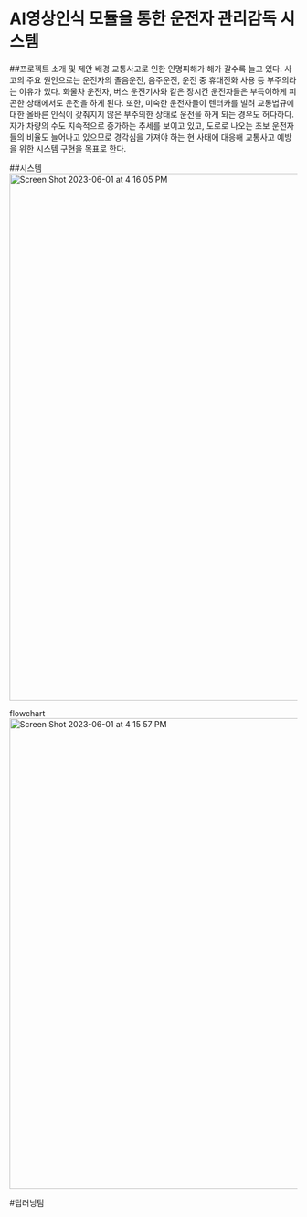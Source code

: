 # AI영상인식 모듈을 통한 운전자 관리감독 시스템

##프로젝트 소개 및 제안 배경
교통사고로 인한 인명피해가 해가 갈수록 늘고 있다. 사고의 주요 원인으로는 운전자의 졸음운전, 음주운전, 운전 중 휴대전화 사용 등 부주의라는 이유가 있다. 화물차 운전자, 버스 운전기사와 같은 장시간 운전자들은 부득이하게 피곤한 상태에서도 운전을 하게 된다. 또한, 미숙한 운전자들이 렌터카를 빌려 교통법규에 대한 올바른 인식이 갖춰지지 않은 부주의한 상태로 운전을 하게 되는 경우도 허다하다. 자가 차량의 수도 지속적으로 증가하는 추세를 보이고 있고, 도로로 나오는 초보 운전자들의 비율도 늘어나고 있으므로 경각심을 가져야 하는 현 사태에 대응해 교통사고 예방을 위한 시스템 구현을 목표로 한다.

##시스템
<img width="923" alt="Screen Shot 2023-06-01 at 4 16 05 PM" src="https://github.com/TheHaengwoon/Deeplearning/assets/129641923/81dded25-4b5f-4e1e-a18b-d12a555dd396">

flowchart
<img width="824" alt="Screen Shot 2023-06-01 at 4 15 57 PM" src="https://github.com/TheHaengwoon/Deeplearning/assets/129641923/9741093e-d026-42ec-b969-54e65288d647">

#딥러닝팀

